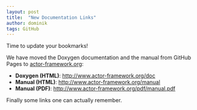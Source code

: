 ```yaml
---
layout: post
title:  "New Documentation Links"
author: dominik
tags: GitHub
---
```


Time to update your bookmarks!

We have moved the Doxygen documentation and the manual from GitHub Pages to
[actor-framework.org](http://www.actor-framework.org):

* __Doxygen (HTML)__: <http://www.actor-framework.org/doc>
* __Manual (HTML)__: <http://www.actor-framework.org/manual>
* __Manual (PDF)__: <http://www.actor-framework.org/pdf/manual.pdf>

Finally some links one can actually remember.
